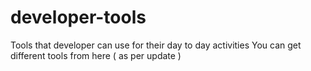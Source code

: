 # developer-tools
Tools that developer can use for their day to day activities
You can get different tools from here ( as per update )

